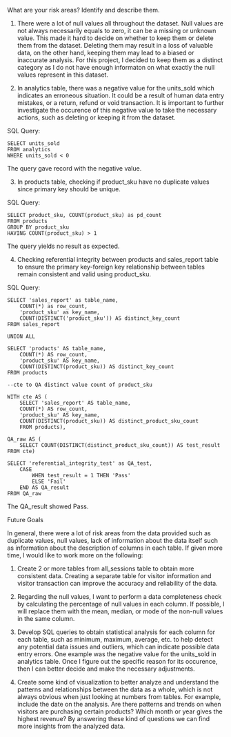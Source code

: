 What are your risk areas? Identify and describe them.

1. There were a lot of null values all throughout the dataset. Null values are not always necessarily equals to zero, it can be a missing or unknown value. This made it hard to decide on whether to keep them or delete them from the dataset. Deleting them may result in a loss of valuable data, on the other hand, keeping them may lead to a biased or inaccurate analysis. For this project, I decided to keep them as a distinct category as I do not have enough informaton on what exactly the null values represent in this dataset.

2. In analytics table, there was a negative value for the units_sold which indicates an erroneous situation. It could be a result of human data entry mistakes, or a return, refund or void transaction. It is important to further investigate the occurence of this negative value to take the necessary actions, such as deleting or keeping it from the dataset.

SQL Query:
```
SELECT units_sold
FROM analytics
WHERE units_sold < 0
```
The query gave record with the negative value.

3. In products table, checking if product_sku have no duplicate values since primary key should be unique.

SQL Query:
```
SELECT product_sku, COUNT(product_sku) as pd_count
FROM products
GROUP BY product_sku
HAVING COUNT(product_sku) > 1
```

The query yields no result as expected.

4. Checking referential integrity between products and sales_report table to ensure the primary key-foreign key relationship between tables remain consistent and valid using product_sku.

SQL Query:
```
SELECT 'sales_report' as table_name,
	COUNT(*) as row_count,
	'product_sku' as key_name,
	COUNT(DISTINCT('product_sku')) AS distinct_key_count
FROM sales_report

UNION ALL

SELECT 'products' AS table_name,
	COUNT(*) AS row_count,
	'product_sku' AS key_name,
	COUNT(DISTINCT(product_sku)) AS distinct_key_count
FROM products

--cte to QA distinct value count of product_sku

WITH cte AS (
	SELECT 'sales_report' AS table_name,
	COUNT(*) AS row_count,
	'product_sku' AS key_name,
	COUNT(DISTINCT(product_sku)) AS distinct_product_sku_count
	FROM products),
	
QA_raw AS (
	SELECT COUNT(DISTINCT(distinct_product_sku_count)) AS test_result FROM cte)
	
SELECT 'referential_integrity_test' as QA_test,
	CASE
		WHEN test_result = 1 THEN 'Pass'
		ELSE 'Fail'
	END AS QA_result
FROM QA_raw
```

The QA_result showed Pass.


Future Goals

In general, there were a lot of risk areas from the data provided such as duplicate values, null values, lack of information about the data itself such as information about the description of columns in each table. If given more time, I would like to work more on the following:

1. Create 2 or more tables from all_sessions table to obtain more consistent data. Creating a separate table for visitor information and visitor transaction can improve the accuracy and reliability of the data. 

2. Regarding the null values, I want to perform a data completeness check by calculating the percentage of null values in each column. If possible, I will replace them with the mean, median, or mode of the non-null values in the same column.

3. Develop SQL queries to obtain statistical analysis for each column for each table, such as minimum, maximum, average, etc. to help detect any potential data issues and outliers, which can indicate possible data entry errors. One example was the negative value for the units_sold in analytics table. Once I figure out the specific reason for its occurence, then I can better decide and make the necessary adjustments.

4. Create some kind of visualization to better analyze and understand the patterns and relationships between the data as a whole, which is not always obvious when just looking at numbers from tables. For example, include the date on the analysis. Are there patterns and trends on when visitors are purchasing certain products? Which month or year gives the highest revenue? By answering these kind of questions we can find more insights from the analyzed data.

